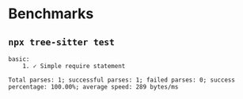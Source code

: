 # Benchmarks

## `npx tree-sitter test`

```
basic:
    1. ✓ Simple require statement

Total parses: 1; successful parses: 1; failed parses: 0; success percentage: 100.00%; average speed: 289 bytes/ms
```
